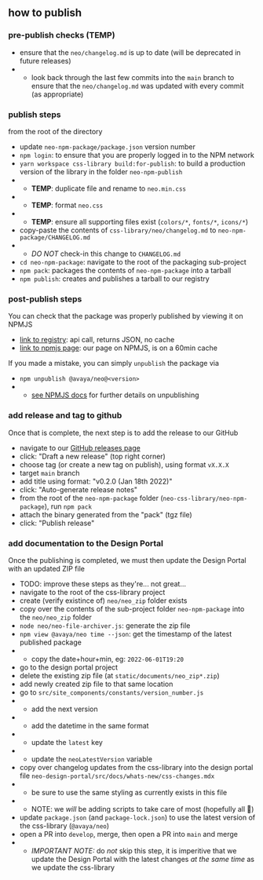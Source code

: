 ## how to publish

### pre-publish checks (TEMP)

- ensure that the `neo/changelog.md` is up to date (will be deprecated in future releases)
- - look back through the last few commits into the `main` branch to ensure that the `neo/changelog.md` was updated with every commit (as appropriate)

### publish steps

from the root of the directory

- update `neo-npm-package/package.json` version number
- `npm login`: to ensure that you are properly logged in to the NPM network
- `yarn workspace css-library build:for-publish`: to build a production version of the library in the folder `neo-npm-publish`
- - **TEMP**: duplicate file and rename to `neo.min.css`
- - **TEMP**: format `neo.css`
- - **TEMP**: ensure all supporting files exist (`colors/*`, `fonts/*`, `icons/*`)
- copy-paste the contents of `css-library/neo/changelog.md` to `neo-npm-package/CHANGELOG.md`
- - *DO NOT* check-in this change to `CHANGELOG.md`
- `cd neo-npm-package`: navigate to the root of the packaging sub-project
- `npm pack`: packages the contents of `neo-npm-package` into a tarball
- `npm publish`: creates and publishes a tarball to our registry

### post-publish steps

You can check that the package was properly published by viewing it on NPMJS
- [link to registry](https://registry.npmjs.org/@avaya%2fneo): api call, returns JSON, no cache
- [link to npmjs page](https://www.npmjs.com/package/@avaya/neo): our page on NPMJS, is on a 60min cache

If you made a mistake, you can simply `unpublish` the package via
- `npm unpublish @avaya/neo@<version>`
- - [see NPMJS docs](https://docs.npmjs.com/cli/v8/commands/npm-unpublish) for further details on unpublishing

### add release and tag to github

Once that is complete, the next step is to add the release to our GitHub
- navigate to our [GitHub releases page](https://github.com/avaya-dux/neo-css-library/releases)
- click: "Draft a new release" (top right corner)
- choose tag (or create a new tag on publish), using format `vX.X.X`
- target `main` branch
- add title using format: "v0.2.0 (Jan 18th 2022)"
- click: "Auto-generate release notes"
- from the root of the `neo-npm-package` folder (`neo-css-library/neo-npm-package`), run `npm pack`
- attach the binary generated from the "pack" (tgz file)
- click: "Publish release"

### add documentation to the Design Portal

Once the publishing is completed, we must then update the Design Portal with an updated ZIP file
- TODO: improve these steps as they're... not great...
- navigate to the root of the css-library project
- create (verify existince of) `neo/neo_zip` folder exists
- copy over the contents of the sub-project folder `neo-npm-package` into the `neo/neo_zip` folder
- `node neo/neo-file-archiver.js`: generate the zip file
- `npm view @avaya/neo time --json`: get the timestamp of the latest published package
- - copy the date+hour+min, eg: `2022-06-01T19:20`
- go to the design portal project
- delete the existing zip file (at `static/documents/neo_zip*.zip`)
- add newly created zip file to that same location
- go to `src/site_components/constants/version_number.js`
- - add the next version
- - add the datetime in the same format
- - update the `latest` key
- - update the `neoLatestVersion` variable
- copy over changelog updates from the css-library into the design portal file `neo-design-portal/src/docs/whats-new/css-changes.mdx`
- - be sure to use the same styling as currently exists in this file
- - NOTE: we _will_ be adding scripts to take care of most (hopefully all :crossed_fingers:)
- update `package.json` (and `package-lock.json`) to use the latest version of the css-library (`@avaya/neo`)
- open a PR into `develop`, merge, then open a PR into `main` and merge
- - *IMPORTANT NOTE:* do _not_ skip this step, it is imperitive that we update the Design Portal with the latest changes _at the same time_ as we update the css-library
